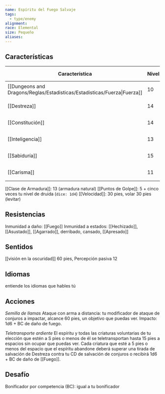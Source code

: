 ```yaml
---
name: Espíritu del Fuego Salvaje
tags:
  - type/enemy
alignment: 
race: Elemental
size: Pequeño
aliases:
---
```


## Características

| Característica                                                           | Nivel | Bonificador | Lanzar dado      |
| ------------------------------------------------------------------------ | ----- | ----------- | ---------------- |
| [[Dungeons and Dragons/Reglas/Estadisticas/Estadisticas/Fuerza\|Fuerza]] | 10    | 0           | `dice: 1d20 + 0` |
| [[Destreza]]                                                             | 14    | +2          | `dice: 1d20 + 0` |
| [[Constitución]]                                                         | 14    | +2          | `dice: 1d20 + 0` |
| [[Inteligencia]]                                                         | 13    | +1          | `dice: 1d20 + 0` |
| [[Sabiduría]]                                                            | 15    | +2          | `dice: 1d20 + 0` |
| [[Carisma]]                                                              | 11    | 0           | `dice: 1d20 + 0` |

[[Clase de Armadura]]: 13 (armadura natural)
[[Puntos de Golpe]]: 5 + cinco veces tu nivel de druida (`dice: 1d4`)
[[Velocidad]]: 30 pies, volar 30 pies (levitar)

## Resistencias

Inmunidad a daño: [[Fuego]]
Inmunidad a estados: [[Hechizado]], [[Asustado]], [[Agarrado]], derribado, cansado, [[Apresado]]

## Sentidos

[[visión en la oscuridad]] 60 pies,
Percepción pasiva 12

## Idiomas

entiende los idiomas que hables tú

## Acciones

*Semilla de llamas*
Ataque con arma a distancia: tu modificador de ataque de conjuros a impactar,
alcance 60 pies, un objetivo que puedas ver. 
Impacto: 1d6 + BC de daño de fuego.

*Teletransporte ardiente*
El espíritu y todas las criaturas voluntarias de tu elección que estén a S pies o menos de él se teletransportan hasta 15 pies a espacios sin ocupar que puedas ver. Cada criatura que esté a 5 pies o menos del espacio que el espíritu abandone deberá superar una tirada de salvación de Destreza contra tu CD de salvación de conjuros o recibirá 1d6 + BC de daño de [[Fuego]].

## Desafío

Bonificador por competencia (BC): igual a tu bonificador


